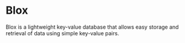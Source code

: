 # Blox
Blox is a lightweight key-value database that allows easy storage and retrieval of data using simple key-value pairs.
